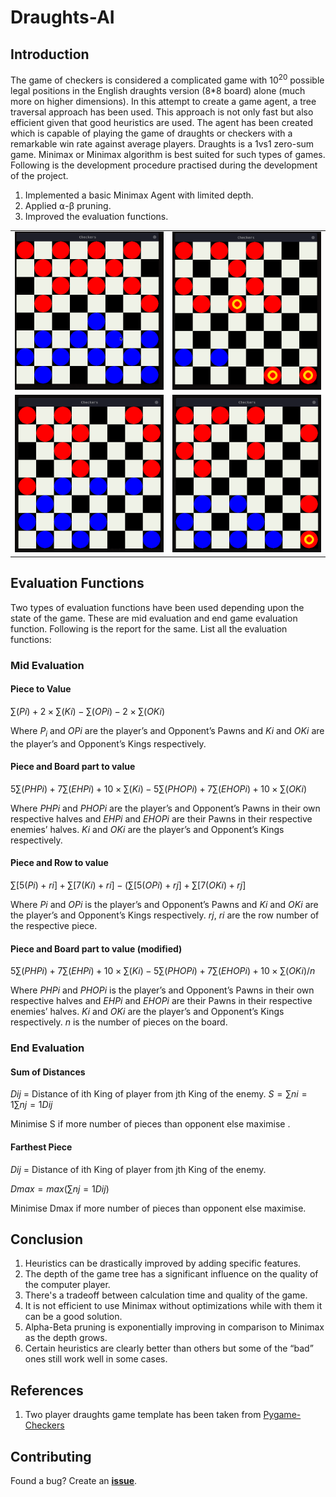 # Draughts-AI

## Introduction

The game of checkers is considered a complicated game with $10^{20}$ possible legal positions in the English draughts version (8\*8 board) alone (much more on higher dimensions). In this attempt to create a game agent, a tree traversal approach has been used. This approach is not only fast but also efficient given that good heuristics are used. The agent has been created which is capable of playing the game of draughts or checkers with a remarkable win rate against average players. Draughts is a 1vs1 zero-sum game. Minimax or Minimax algorithm is best suited for such types of games. Following is the development procedure practised during the development of the project.

1. Implemented a basic Minimax Agent with limited depth.
2. Applied ⍺-β pruning.
3. Improved the evaluation functions.

<table>
    <tr>
        <td><img src="imgs/checker_gif_1.gif" alt="AI vs Player I"></td>
        <td><img src="imgs/checker_gif_4.gif" alt="AI vs Player II"></td>
    </tr>
    <tr>
        <td><img src="imgs/checker_gif_7.gif" alt="AI vs Player I"></td>
        <td><img src="imgs/checker_gif_8.gif" alt="AI vs AI II"></td>
    </tr>
</table>

## Evaluation Functions

Two types of evaluation functions have been used depending upon the state of the game. These are mid evaluation and end game evaluation function. Following is the report for the same.
List all the evaluation functions:

### Mid Evaluation

#### Piece to Value

$∑(Pi) + 2×∑(Ki) - ∑(OPi) - 2×∑(OKi)$

Where $P_i$ and $OPi$ are the player’s and Opponent’s Pawns and $Ki$ and $OKi$ are the player’s and Opponent’s Kings respectively.

#### Piece and Board part to value

${5∑(PHPi) + 7∑(EHPi) + 10×∑(Ki)} - {5∑(PHOPi) + 7∑(EHOPi) + 10×∑(OKi)}$

Where $PHPi$ and $PHOPi$ are the player’s and Opponent’s Pawns in their own respective halves and $EHPi$ and $EHOPi$ are their Pawns in their respective enemies’ halves.
$Ki$ and $OKi$ are the player’s and Opponent’s Kings respectively.

#### Piece and Row to value

${ ∑[5(Pi) +ri ]+ ∑[ 7(Ki) + ri ] } - { (∑[5(OPi) + rj] + ∑[7(OKi) + rj]}$

Where $Pi$ and $OPi$ is the player’s and Opponent’s Pawns and $Ki$ and $OKi$ are the player’s and Opponent’s Kings respectively. $rj$, $ri$ are the row number of the respective piece.

#### Piece and Board part to value (modified)

${5∑(PHPi) + 7∑(EHPi) + 10×∑(Ki)} - {5∑(PHOPi) + 7∑(EHOPi) + 10×∑(OKi)}/n$

Where $PHPi$ and $PHOPi$ is the player’s and Opponent’s Pawns in their own respective halves and $EHPi$ and $EHOPi$ are their Pawns in their respective enemies’ halves. $Ki$ and $OKi$ are the player’s and Opponent’s Kings respectively.
$n$ is the number of pieces on the board.

### End Evaluation

#### Sum of Distances

$Dij$ = Distance of ith King of player from jth King of the enemy.
$S = ∑ni = 1 ∑nj = 1 Dij$

Minimise S if more number of pieces than opponent else maximise .

#### Farthest Piece

$Dij$ = Distance of ith King of player from jth King of the enemy.

$Dmax = max(∑nj = 1 Dij)$

Minimise Dmax if more number of pieces than opponent else maximise.

## Conclusion

1. Heuristics can be drastically improved by adding specific features.
2. The depth of the game tree has a significant influence on the quality of the computer player.
3. There's a tradeoff between calculation time and quality of the game.
4. It is not efficient to use Minimax without optimizations while with them it can be a good solution.
5. Alpha-Beta pruning is exponentially improving in comparison to Minimax as the depth grows.
6. Certain heuristics are clearly better than others but some of the “bad” ones still work well in some cases.

## References

1. Two player draughts game template has been taken from [Pygame-Checkers](https://github.com/everestwitman/Pygame-Checkers/)

## Contributing

Found a bug? Create an **[issue](https://github.com/Hsankesara/Draughts-AI/issues/new)**.
